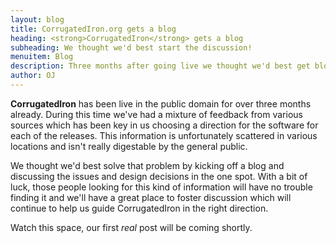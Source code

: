 ```yaml
---
layout: blog
title: CorrugatedIron.org gets a blog
heading: <strong>CorrugatedIron</strong> gets a blog
subheading: We thought we'd best start the discussion!
menuitem: Blog
description: Three months after going live we thought we'd best get blogging!
author: OJ
---
```


**CorrugatedIron** has been live in the public domain for over three months already. During this time we've had a mixture of feedback from various sources which has been key in us choosing a direction for the software for each of the releases. This information is unfortunately scattered in various locations and isn't really digestable by the general public.

We thought we'd best solve that problem by kicking off a blog and discussing the issues and design decisions in the one spot. With a bit of luck, those people looking for this kind of information will have no trouble finding it and we'll have a great place to foster discussion which will continue to help us guide CorrugatedIron in the right direction.

Watch this space, our first _real_ post will be coming shortly.
